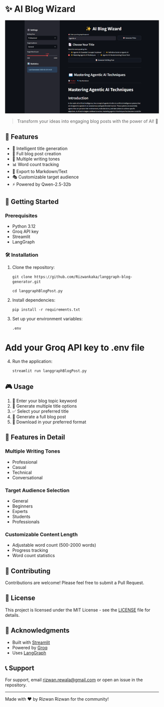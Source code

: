 # ✨ AI Blog Wizard

![Snapshot of Application](app.png)

> Transform your ideas into engaging blog posts with the power of AI! 🚀

## 🌟 Features

- 🎯 Intelligent title generation
- 📝 Full blog post creation
- 🎨 Multiple writing tones
- 📊 Word count tracking
- 💾 Export to Markdown/Text
- 🎭 Customizable target audience
- ⚡ Powered by Qwen-2.5-32b

## 🚀 Getting Started

### Prerequisites

- Python 3.12
- Groq API key
- Streamlit
- LangGraph

### 🛠️ Installation

1. Clone the repository:
   ```
   git clone https://github.com/Rizwankaka/langgraph-blog-generator.git
   ```

   ```
   cd langgraphBlogPost.py
   ```

2. Install dependencies:

   ```
   pip install -r requirements.txt
   ```
3. Set up your environment variables:

   ```
   .env
   ```

# Add your Groq API key to .env file

4. Run the application:
   ```
   streamlit run langgraphBlogPost.py
   ```

## 🎮 Usage

1. 🎯 Enter your blog topic keyword
2. 🎨 Generate multiple title options
3. ✅ Select your preferred title
4. 📝 Generate a full blog post
5. 💾 Download in your preferred format

## 🌈 Features in Detail

### Multiple Writing Tones

- Professional
- Casual
- Technical
- Conversational

### Target Audience Selection

- General
- Beginners
- Experts
- Students
- Professionals

### Customizable Content Length

- Adjustable word count (500-2000 words)
- Progress tracking
- Word count statistics

## 🤝 Contributing

Contributions are welcome! Please feel free to submit a Pull Request.

## 📄 License

This project is licensed under the MIT License - see the [LICENSE](LICENSE) file for details.

## 🙏 Acknowledgments

- Built with [Streamlit](https://streamlit.io/)
- Powered by [Groq](https://groq.com/)
- Uses [LangGraph](https://github.com/langchain-ai/langgraph)

## 📞 Support

For support, email rizwan.rewala@gmail.com or open an issue in the repository.

---

Made with ❤️ by Rizwan Rizwan for the community!
